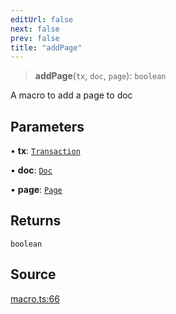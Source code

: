 ```yaml
---
editUrl: false
next: false
prev: false
title: "addPage"
---
```


> **addPage**(`tx`, `doc`, `page`): `boolean`

A macro to add a page to doc

## Parameters

• **tx**: [`Transaction`](/api-core/classes/transaction/)

• **doc**: [`Doc`](/api-core/classes/doc/)

• **page**: [`Page`](/api-core/classes/page/)

## Returns

`boolean`

## Source

[macro.ts:66](https://github.com/dgmjs/dgmjs/blob/main/packages/core/src/macro.ts#L66)

